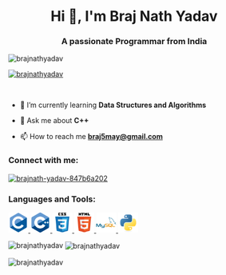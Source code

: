 <h1 align="center">Hi 👋, I'm Braj Nath Yadav</h1>
<h3 align="center">A passionate Programmar from India</h3>

<p align="left"> <img src="https://komarev.com/ghpvc/?username=brajnathyadav&label=Profile%20views&color=0e75b6&style=flat" alt="brajnathyadav" /> </p>

<p align="left"> <a href="https://github.com/ryo-ma/github-profile-trophy"><img src="https://github-profile-trophy.vercel.app/?username=brajnathyadav" alt="brajnathyadav" /></a> </p>

<p align="left"> <a href="https://twitter.com/" target="blank"><img src="https://img.shields.io/twitter/follow/?logo=twitter&style=for-the-badge" alt="" /></a> </p>

- 🌱 I’m currently learning **Data Structures and Algorithms**

- 💬 Ask me about **C++**

- 📫 How to reach me **braj5may@gmail.com**

<h3 align="left">Connect with me:</h3>
<p align="left">
<a href="https://linkedin.com/in/brajnath-yadav-847b6a202" target="blank"><img align="center" src="https://raw.githubusercontent.com/rahuldkjain/github-profile-readme-generator/master/src/images/icons/Social/linked-in-alt.svg" alt="brajnath-yadav-847b6a202" height="30" width="40" /></a>
</p>

<h3 align="left">Languages and Tools:</h3>
<p align="left"> <a href="https://www.cprogramming.com/" target="_blank" rel="noreferrer"> <img src="https://raw.githubusercontent.com/devicons/devicon/master/icons/c/c-original.svg" alt="c" width="40" height="40"/> </a> <a href="https://www.w3schools.com/cpp/" target="_blank" rel="noreferrer"> <img src="https://raw.githubusercontent.com/devicons/devicon/master/icons/cplusplus/cplusplus-original.svg" alt="cplusplus" width="40" height="40"/> </a> <a href="https://www.w3schools.com/css/" target="_blank" rel="noreferrer"> <img src="https://raw.githubusercontent.com/devicons/devicon/master/icons/css3/css3-original-wordmark.svg" alt="css3" width="40" height="40"/> </a> <a href="https://www.w3.org/html/" target="_blank" rel="noreferrer"> <img src="https://raw.githubusercontent.com/devicons/devicon/master/icons/html5/html5-original-wordmark.svg" alt="html5" width="40" height="40"/> </a> <a href="https://www.mysql.com/" target="_blank" rel="noreferrer"> <img src="https://raw.githubusercontent.com/devicons/devicon/master/icons/mysql/mysql-original-wordmark.svg" alt="mysql" width="40" height="40"/> </a> <a href="https://www.python.org" target="_blank" rel="noreferrer"> <img src="https://raw.githubusercontent.com/devicons/devicon/master/icons/python/python-original.svg" alt="python" width="40" height="40"/> </a> </p>

<p><img align="left" src="https://github-readme-stats.vercel.app/api/top-langs?username=brajnathyadav&show_icons=true&locale=en&layout=compact" alt="brajnathyadav" /></p>

<p>&nbsp;<img align="center" src="https://github-readme-stats.vercel.app/api?username=brajnathyadav&show_icons=true&locale=en" alt="brajnathyadav" /></p>

<p><img align="center" src="https://github-readme-streak-stats.herokuapp.com/?user=brajnathyadav&" alt="brajnathyadav" /></p>
